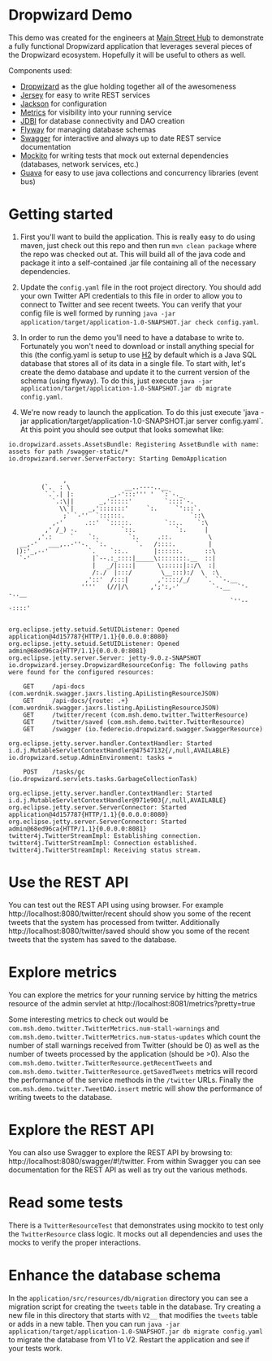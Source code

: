 # Dropwizard Demo

This demo was created for the engineers at [Main Street Hub][msh] to demonstrate a fully functional Dropwizard 
application that leverages several pieces of the Dropwizard ecosystem.  Hopefully it will be useful to others as well.

Components used:

* [Dropwizard][dropwizard] as the glue holding together all of the awesomeness
* [Jersey][jersey] for easy to write REST services
* [Jackson][jackson] for configuration
* [Metrics][metrics] for visibility into your running service
* [JDBI][jdbi] for database connectivity and DAO creation
* [Flyway][flyway] for managing database schemas
* [Swagger][swagger] for interactive and always up to date REST service documentation
* [Mockito][mockito] for writing tests that mock out external dependencies (databases, network services, etc.)
* [Guava][guava] for easy to use java collections and concurrency libraries (event bus)


# Getting started

1. First you'll want to build the application.  This is really easy to do using maven, just check out this repo
and then run `mvn clean package` where the repo was checked out at.  This will build all of the java code and package
it into a self-contained .jar file containing all of the necessary dependencies.

2. Update the `config.yaml` file in the root project directory.  You should add your own Twitter API credentials to
this file in order to allow you to connect to Twitter and see recent tweets.  You can verify that your config file is
well formed by running `java -jar application/target/application-1.0-SNAPSHOT.jar check config.yaml`.

3. In order to run the demo you'll need to have a database to write to.  Fortunately you won't need to download or
install anything special for this (the config.yaml is setup to use [H2][h2] by default which is a Java SQL database
that stores all of its data in a single file.  To start with, let's create the demo database and update it to the
current version of the schema (using flyway).  To do this, just execute
`java -jar application/target/application-1.0-SNAPSHOT.jar db migrate config.yaml`.

4. We're now ready to launch the application.  To do this just execute 
'java -jar application/target/application-1.0-SNAPSHOT.jar server config.yaml`.  At this point you should see output
that looks somewhat like:
```
io.dropwizard.assets.AssetsBundle: Registering AssetBundle with name: assets for path /swagger-static/*
io.dropwizard.server.ServerFactory: Starting DemoApplication


               ,
         (`.  : \               __..----..__
          `.`.| |:          _,-':::''' '  `:`-._
            `.:\||       _,':::::'         `::::`-.
              \\`|    _,':::::::'     `:.     `':::`.
               ;` `-''  `::::::.                  `::\
            ,-'      .::'  `:::::.         `::..    `:\
          ,' /_) -.            `::.           `:.     |
        ,'.:     `    `:.        `:.     .::.          \
   __,-'   ___,..-''-.  `:.        `.   /::::.         |
  |):'_,--'           `.    `::..       |::::::.      ::\
   `-'                 |`--.:_::::|_____\::::::::.__  ::|
                       |   _/|::::|      \::::::|::/\  :|
                       /:./  |:::/        \__:::):/  \  :\
                     ,'::'  /:::|        ,'::::/_/    `. ``-.__
                    ''''   (//|/\      ,';':,-'         `-.__  `'--..__
                                                             `''---::::'


org.eclipse.jetty.setuid.SetUIDListener: Opened application@4d157787{HTTP/1.1}{0.0.0.0:8080}
org.eclipse.jetty.setuid.SetUIDListener: Opened admin@68ed96ca{HTTP/1.1}{0.0.0.0:8081}
org.eclipse.jetty.server.Server: jetty-9.0.z-SNAPSHOT
io.dropwizard.jersey.DropwizardResourceConfig: The following paths were found for the configured resources:

    GET     /api-docs (com.wordnik.swagger.jaxrs.listing.ApiListingResourceJSON)
    GET     /api-docs/{route: .+} (com.wordnik.swagger.jaxrs.listing.ApiListingResourceJSON)
    GET     /twitter/recent (com.msh.demo.twitter.TwitterResource)
    GET     /twitter/saved (com.msh.demo.twitter.TwitterResource)
    GET     /swagger (io.federecio.dropwizard.swagger.SwaggerResource)

org.eclipse.jetty.server.handler.ContextHandler: Started i.d.j.MutableServletContextHandler@47547132{/,null,AVAILABLE}
io.dropwizard.setup.AdminEnvironment: tasks =

    POST    /tasks/gc (io.dropwizard.servlets.tasks.GarbageCollectionTask)

org.eclipse.jetty.server.handler.ContextHandler: Started i.d.j.MutableServletContextHandler@971e903{/,null,AVAILABLE}
org.eclipse.jetty.server.ServerConnector: Started application@4d157787{HTTP/1.1}{0.0.0.0:8080}
org.eclipse.jetty.server.ServerConnector: Started admin@68ed96ca{HTTP/1.1}{0.0.0.0:8081}
twitter4j.TwitterStreamImpl: Establishing connection.
twitter4j.TwitterStreamImpl: Connection established.
twitter4j.TwitterStreamImpl: Receiving status stream.
```


# Use the REST API

You can test out the REST API using using browser.  For example http://localhost:8080/twitter/recent should show you
some of the recent tweets that the system has processed from twitter.  Additionally http://localhost:8080/twitter/saved
should show you some of the recent tweets that the system has saved to the database.


# Explore metrics

You can explore the metrics for your running service by hitting the metrics resource of the admin servlet at
http://localhost:8081/metrics?pretty=true

Some interesting metrics to check out would be `com.msh.demo.twitter.TwitterMetrics.num-stall-warnings` and
`com.msh.demo.twitter.TwitterMetrics.num-status-updates` which count the number of stall warnings received from Twitter
(should be 0) as well as the number of tweets processed by the application (should be >0).  Also the
`com.msh.demo.twitter.TwitterResource.getRecentTweets` and `com.msh.demo.twitter.TwitterResource.getSavedTweets`
metrics will record the performance of the service methods in the `/twitter` URLs.  Finally the 
`com.msh.demo.twitter.TweetDAO.insert` metric will show the performance of writing tweets to the database.


# Explore the REST API

You can also use Swagger to explore the REST API by browsing to: http://localhost:8080/swagger/#!/twitter.  From within
Swagger you can see documentation for the REST API as well as try out the various methods.


# Read some tests

There is a `TwitterResourceTest` that demonstrates using mockito to test only the `TwitterResource` class logic.  It
mocks out all dependencies and uses the mocks to verify the proper interactions.


# Enhance the database schema

In the `application/src/resources/db/migration` directory you can see a migration script for creating the `tweets`
table in the database.  Try creating a new file in this directory that starts with `V2__` that modifies the `tweets`
table or adds in a new table.  Then you can run 
`java -jar application/target/application-1.0-SNAPSHOT.jar db migrate config.yaml` to migrate the database from V1 to
V2.  Restart the application and see if your tests work.


[msh]: http://www.mainstreethub.com/
[dropwizard]: http://dropwizard.io/
[jersey]: https://jersey.java.net/
[jackson]: https://github.com/FasterXML/jackson
[metrics]: http://metrics.dropwizard.io/
[jdbi]: http://jdbi.org/
[flyway]: http://flywaydb.org/
[swagger]: https://helloreverb.com/developers/swagger
[mockito]: https://code.google.com/p/mockito/
[guava]: https://code.google.com/p/guava-libraries/
[h2]: http://www.h2database.com/html/main.html